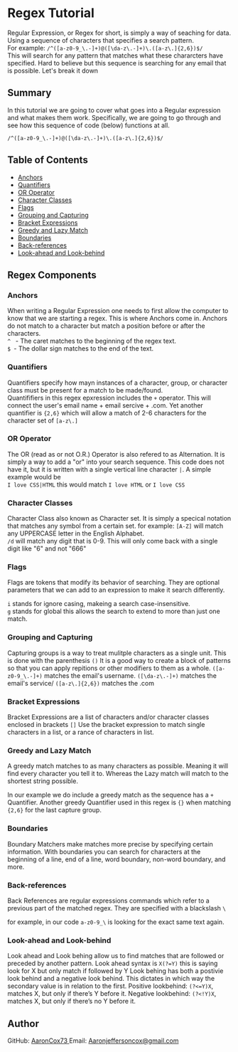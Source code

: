 # Regex Tutorial

Regular Expression, or Regex for short, is simply a way of seaching for data. Using a sequence of characters that specifies a search pattern.\
For example: ``` /^([a-z0-9_\.-]+)@([\da-z\.-]+)\.([a-z\.]{2,6})$/  ```
\
This will search for any pattern that matches what these chararcters have specified. Hard to believe but this sequence is searching for any email that is possible. Let's break it down

## Summary

In this tutorial we are going to cover what goes into a Regular expression and what makes them work. Specifically, we are going to go through and see how this sequence of code (below) functions at all.

```/^([a-z0-9_\.-]+)@([\da-z\.-]+)\.([a-z\.]{2,6})$/ ```

## Table of Contents

- [Anchors](#anchors)
- [Quantifiers](#quantifiers)
- [OR Operator](#or-operator)
- [Character Classes](#character-classes)
- [Flags](#flags)
- [Grouping and Capturing](#grouping-and-capturing)
- [Bracket Expressions](#bracket-expressions)
- [Greedy and Lazy Match](#greedy-and-lazy-match)
- [Boundaries](#boundaries)
- [Back-references](#back-references)
- [Look-ahead and Look-behind](#look-ahead-and-look-behind)

## Regex Components

### Anchors
When writing a Regular Expression one needs to first allow the computer to know that we are starting a regex. This is where Anchors come in. Anchors do not match to a character but match a position before or after the characters.\
```^ ``` - The caret matches to the beginning of the regex text.\
```$ ```- The dollar sign matches to the end of the text.


### Quantifiers
Quantifiers specify how mayn instances of a character, group, or character class must be present for a match to be made/found.\
Quantififiers in this regex epxression includes the ```+``` operator. This will connect the user's email name + email sercive + .com.
Yet another quantifier is ```{2,6}``` which will allow a match of 2-6 characters for the character set of ```[a-z\.]```


### OR Operator
The OR (read as or not O.R.) Operator is also refered to as Alternation. It is simply a way to add a "or" into your search sequence. This code does not have it, but it is written with a single vertical line character ```|```.
A simple example would be\
```I love CSS|HTML``` this would match ```I love HTML``` or ```I love CSS```

### Character Classes
Character Class also known as Character set. It is simply a specical notation that matches any symbol from a certain set. 
for example: ```[A-Z]``` will match any UPPERCASE letter in the English Alphabet.\
```/d``` will match any digit that is 0-9. This will only come back with a single digit like "6" and not "666"
### Flags
Flags are tokens that modify its behavior of searching. They are optional parameters that we can add to an expression to make it search differently. 

```i``` stands for ignore casing, makeing a search case-insensitive.\
```g``` stands for global this allows the search to extend to more than just one match.


### Grouping and Capturing

Capturing groups is a way to treat mulitple characters as a single unit. This is done with the parenthesis ```()``` It is a good way to create a block of patterns so that you can apply repitions or other modifiers to them as a whole. 
```([a-z0-9_\.-]+)``` matches the email's username. 
```([\da-z\.-]+)``` matches the email's service/
```([a-z\.]{2,6})``` matches the .com

### Bracket Expressions

Bracket Expressions are a list of characters and/or character classes enclosed in brackets ```[]``` 
Use the bracket expression to match single characters in a list, or a rance of characters in list. 

### Greedy and Lazy Match
A greedy match matches to as many characters as possible. Meaning it will find every character you tell it to. 
Whereas the Lazy match will match to the shortest string possible.

In our example we do include a greedy match as the sequence has a ```+``` Quantifier.
Another greedy Quantifier used in this regex is ```{}``` when matching ```{2,6}``` for the last capture group.


### Boundaries
Boundary Matchers make matches more precise by specifying certain information. With boundaries you can search for characters at the beginning of a line, end of a line, word boundary, non-word boundary, and more. 

### Back-references
Back References are regular expressions commands which refer to a previous part of the matched regex. They are specified with a blackslash ```\``` 

for example, in our code ```a-z0-9_\``` is looking for the exact same text again.

### Look-ahead and Look-behind
Look ahead and Look behing allow us to find matches that are followed or preceded by another pattern. 
Look ahead syntax is ```X(?=Y)``` this is saying look for X but only match if followed by Y
Look behing has both a postivie look behind and a negative look behind. This dictates in which way the secondary value is in relation to the first.
Positive lookbehind: ```(?<=Y)X```, matches X, but only if there’s Y before it.
Negative lookbehind: ```(?<!Y)X```, matches X, but only if there’s no Y before it.


## Author

 GitHub: <a href = 'https://github.com/AaronCox73'> AaronCox73 </a>
  Email: <a href = 'mailto:Aaronjeffersoncox@gmail.com'> Aaronjeffersoncox@gmail.com </a>
